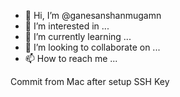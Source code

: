 - 👋 Hi, I’m @ganesanshanmugamn
- 👀 I’m interested in ...
- 🌱 I’m currently learning ...
- 💞️ I’m looking to collaborate on ...
- 📫 How to reach me ...


Commit from Mac after setup SSH Key



<!---
ganesanshanmugamn/ganesanshanmugamn is a ✨ special ✨ repository because its `README.md` (this file) appears on your GitHub profile.
You can click the Preview link to take a look at your changes.
--->
